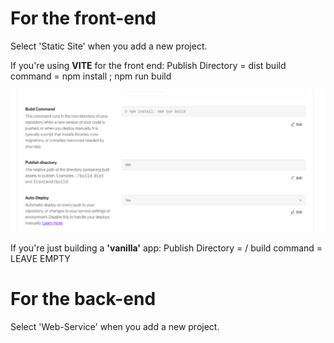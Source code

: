 # For the front-end
Select 'Static Site' when you add a new project.

If you're using **VITE** for the front end:
Publish Directory = dist build command = npm install ; npm run build

![Render.png](./Render.png)

If you're just building a **'vanilla'** app:
Publish Directory = / build command = LEAVE EMPTY


# For the back-end
Select 'Web-Service' when you add a new project.